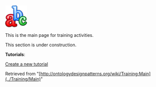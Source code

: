 [![](../images/thumb/7/70/Training2.png/70px-Training2.png)](../Image/Training2.png "Training2.png")


This is the main page for training activities.


This section is under construction.


__Tutorials__:



  

[Create a new tutorial](http://ontologydesignpatterns.org/wiki/Special:AddData/Form:Tutorial_Form)





Retrieved from "[http://ontologydesignpatterns.org/wiki/Training:Main](../Training/Main)"
